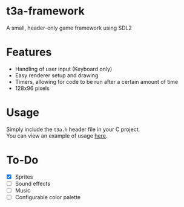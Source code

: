 # t3a-framework
A small, header-only game framework using SDL2

# Features
- Handling of user input (Keyboard only)
- Easy renderer setup and drawing
- Timers, allowing for code to be run after a certain amount of time
- 128x96 pixels

# Usage
Simply include the `t3a.h` header file in your C project. <br>
You can view an example of usage [here](example/example.c).

# To-Do
- [X] Sprites
- [ ] Sound effects
- [ ] Music
- [ ] Configurable color palette
